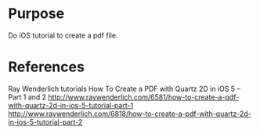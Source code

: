 # Purpose
Do iOS tutorial to create a pdf file.

# References
Ray Wenderlich tutorials
How To Create a PDF with Quartz 2D in iOS 5 – Part 1 and 2
http://www.raywenderlich.com/6581/how-to-create-a-pdf-with-quartz-2d-in-ios-5-tutorial-part-1
http://www.raywenderlich.com/6818/how-to-create-a-pdf-with-quartz-2d-in-ios-5-tutorial-part-2

